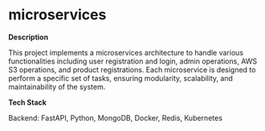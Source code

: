 # microservices

**Description**

This project implements a microservices architecture to handle various functionalities including user registration and login, admin operations, AWS S3 operations, and product registrations. Each microservice is designed to perform a specific set of tasks, ensuring modularity, scalability, and maintainability of the system.

**Tech Stack**

Backend: FastAPI, Python, MongoDB, Docker, Redis, Kubernetes  
